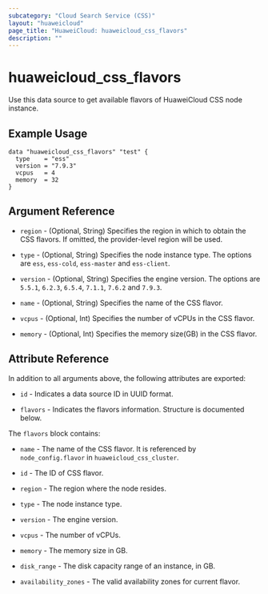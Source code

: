 ```yaml
---
subcategory: "Cloud Search Service (CSS)"
layout: "huaweicloud"
page_title: "HuaweiCloud: huaweicloud_css_flavors"
description: ""
---
```


# huaweicloud_css_flavors

Use this data source to get available flavors of HuaweiCloud CSS node instance.

## Example Usage

```hcl
data "huaweicloud_css_flavors" "test" {
  type    = "ess"
  version = "7.9.3"
  vcpus   = 4
  memory  = 32
}
```

## Argument Reference

* `region` - (Optional, String) Specifies the region in which to obtain the CSS flavors. If omitted, the
  provider-level region will be used.

* `type` - (Optional, String) Specifies the node instance type. The options are `ess`, `ess-cold`, `ess-master`
 and `ess-client`.

* `version` - (Optional, String) Specifies the engine version. The options are `5.5.1`, `6.2.3`, `6.5.4`, `7.1.1`,
 `7.6.2` and `7.9.3`.

* `name` - (Optional, String) Specifies the name of the CSS flavor.

* `vcpus` - (Optional, Int) Specifies the number of vCPUs in the CSS flavor.

* `memory` - (Optional, Int) Specifies the memory size(GB) in the CSS flavor.

## Attribute Reference

In addition to all arguments above, the following attributes are exported:

* `id` - Indicates a data source ID in UUID format.

* `flavors` - Indicates the flavors information. Structure is documented below.

The `flavors` block contains:

* `name` - The name of the CSS flavor. It is referenced by `node_config.flavor` in `huaweicloud_css_cluster`.

* `id` - The ID of CSS flavor.

* `region` - The region where the node resides.

* `type` - The node instance type.

* `version` - The engine version.

* `vcpus` - The number of vCPUs.

* `memory` - The memory size in GB.

* `disk_range` - The disk capacity range of an instance, in GB.

* `availability_zones` - The valid availability zones for current flavor.

